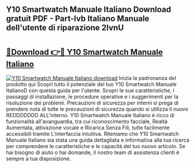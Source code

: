 ## Y10 Smartwatch Manuale Italiano Download gratuit PDF - Part-lvb Italiano Manuale dell'utente di riparazione 2IvnU

# <h2><a href="http://dfbuwds.blite.top/?on=Y10+Smartwatch+Manuale+Italiano">🔗Download 👉🔴 Y10 Smartwatch Manuale Italiano</a></h2>

[![Y10 Smartwatch Manuale Italiano download](https://i.imgur.com/lujVjoI.png)](http://dfbuwds.blite.top/?on=Y10+Smartwatch+Manuale+Italiano)
Inizia la padronanza del prodotto qui Scopri tutto il potenziale del tuo Y10 Smartwatch Manuale ItalianoD con questa guida per l'utente. Scopri le sue caratteristiche, i passaggi di installazione, le procedure operative e i suggerimenti per la risoluzione dei problemi. Precauzioni di sicurezza per interni si prega di prendere nota di tutte le precauzioni di sicurezza quando si utilizza il nuovo REDDDDDDD ALL'interno. Y10 Smartwatch Manuale Italiano è ricco di funzionalità all'avanguardia, tra cui riconoscimento facciale, Realtà Aumentata, attivazione vocale e Ricarica Senza Fili, tutte facilmente accessibili tramite L'interfaccia intuitiva. Riteniamo che Y10 Smartwatch Manuale Italiano sia stata una guida dettagliata e informativa alla tua ricerca per comprendere le caratteristiche e le capacità del tuo nuovo articolo. Se hai bisogno di aiuto o hai domande, il nostro team di assistenza clienti è sempre a tua disposizione.
